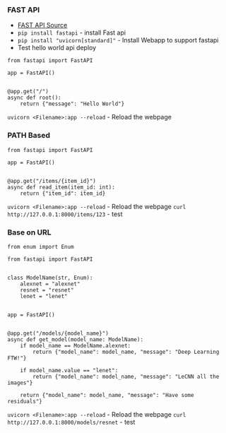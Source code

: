 ### FAST API 

- [FAST API Source](https://fastapi.tiangolo.com/tutorial/)
- `pip install fastapi` - install Fast api
- `pip install "uvicorn[standard]"` - Install Webapp to support fastapi
- Test hello world api deploy
```
from fastapi import FastAPI

app = FastAPI()


@app.get("/")
async def root():
    return {"message": "Hello World"}
```
`uvicorn <Filename>:app --reload` - Reload the webpage

### PATH Based
```
from fastapi import FastAPI

app = FastAPI()


@app.get("/items/{item_id}")
async def read_item(item_id: int):
    return {"item_id": item_id}

```
`uvicorn <Filename>:app --reload` - Reload the webpage
`curl http://127.0.0.1:8000/items/123` - test


### Base on URL 
```
from enum import Enum

from fastapi import FastAPI


class ModelName(str, Enum):
    alexnet = "alexnet"
    resnet = "resnet"
    lenet = "lenet"


app = FastAPI()


@app.get("/models/{model_name}")
async def get_model(model_name: ModelName):
    if model_name == ModelName.alexnet:
        return {"model_name": model_name, "message": "Deep Learning FTW!"}

    if model_name.value == "lenet":
        return {"model_name": model_name, "message": "LeCNN all the images"}

    return {"model_name": model_name, "message": "Have some residuals"}
```
`uvicorn <Filename>:app --reload` - Reload the webpage
`curl http://127.0.0.1:8000/models/resnet` - test
